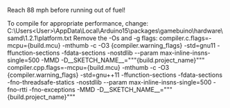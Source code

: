 Reach 88 mph before running out of fuel!

To compile for appropriate performance, change:
C:\Users\<User>\AppData\Local\Arduino15\packages\gamebuino\hardware\samd\1.2.1\platform.txt
Remove the -Os and -g flags:
compiler.c.flags=-mcpu={build.mcu} -mthumb -c -O3 {compiler.warning_flags} -std=gnu11 -ffunction-sections -fdata-sections -nostdlib --param max-inline-insns-single=500 -MMD -D__SKETCH_NAME__="""{build.project_name}"""
compiler.cpp.flags=-mcpu={build.mcu} -mthumb -c -O3 {compiler.warning_flags} -std=gnu++11 -ffunction-sections -fdata-sections -fno-threadsafe-statics -nostdlib --param max-inline-insns-single=500 -fno-rtti -fno-exceptions -MMD -D__SKETCH_NAME__="""{build.project_name}"""
